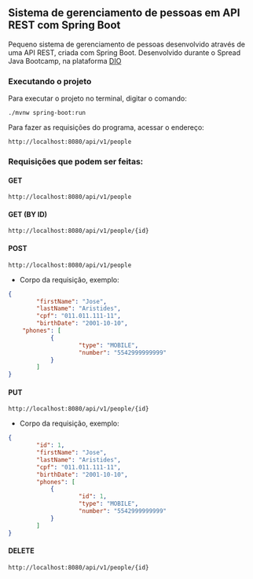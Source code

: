 ## Sistema de gerenciamento de pessoas em API REST com Spring Boot
Pequeno sistema de gerenciamento de pessoas desenvolvido através de uma API REST, criada com Spring Boot.
Desenvolvido durante o Spread Java Bootcamp, na plataforma [DIO](https://dio.me) 

### Executando o projeto
Para executar o projeto no terminal, digitar o comando:

```shell
./mvnw spring-boot:run
```

Para fazer as requisições do programa, acessar o endereço:
```
http://localhost:8080/api/v1/people
```

### Requisições que podem ser feitas:

#### GET
```
http://localhost:8080/api/v1/people
```

#### GET (BY ID)
```
http://localhost:8080/api/v1/people/{id}
```

#### POST
```
http://localhost:8080/api/v1/people
```
- Corpo da requisição, exemplo:

```json
{
    	"firstName": "Jose",
    	"lastName": "Aristides",
    	"cpf": "011.011.111-11",
    	"birthDate": "2001-10-10",
	"phones": [
        	{
            		"type": "MOBILE",
            		"number": "5542999999999"
        	}
    	]
}
```

#### PUT

```
http://localhost:8080/api/v1/people/{id}
```

- Corpo da requisição, exemplo:

```json
{
    	"id": 1,
    	"firstName": "Jose",
    	"lastName": "Aristides",
    	"cpf": "011.011.111-11",
    	"birthDate": "2001-10-10",
    	"phones": [
        	{
            		"id": 1,
            		"type": "MOBILE",
            		"number": "5542999999999"
        	}
    	]
}
```

#### DELETE

```
http://localhost:8080/api/v1/people/{id}
```

